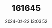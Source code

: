 ---
title: "161645"
category: "Okamejei kenojei"
draft: false
date: 2024-02-22 13:03:52
languages:
  English: ["Ocellate Spot Skate", "Spiny Skate"]
  Chinese: ["Bãn-yáo", "Lao-bãn", "Yóu-hu"]
  Korean: ["Gan-je-mi", "Hong-eo"]
  Japanese: ["Komon-kasube"]
  Russian: ["Японский скат"]
---